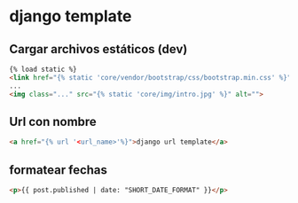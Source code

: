 # django template

## Cargar archivos estáticos (dev)
```html
{% load static %}
<link href="{% static 'core/vendor/bootstrap/css/bootstrap.min.css' %}" rel="stylesheet">
...
<img class="..." src="{% static 'core/img/intro.jpg' %}" alt="">
```
## Url con nombre
```html
<a href="{% url '<url_name>'%}">django url template</a>
```

## formatear fechas
```html
<p>{{ post.published | date: "SHORT_DATE_FORMAT" }}</p>
```

